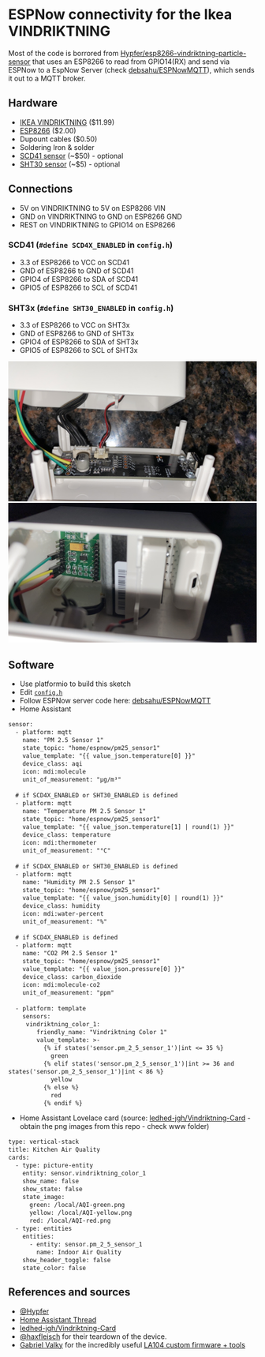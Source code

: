 # ESPNow connectivity for the Ikea VINDRIKTNING

Most of the code is borrored from [Hypfer/esp8266-vindriktning-particle-sensor](https://github.com/Hypfer/esp8266-vindriktning-particle-sensor) that uses an ESP8266 to read from GPIO14(RX) and send via ESPNow to a EspNow Server (check [debsahu/ESPNowMQTT](https://github.com/debsahu/ESPNowMQTT)), which sends it out to a MQTT broker.

## Hardware

- [IKEA VINDRIKTNING](https://www.ikea.com/us/en/p/vindriktning-air-quality-sensor-60515911/) ($11.99)
- [ESP8266](https://www.espressif.com/products/esp8266-esp-module/) ($2.00)
- Dupount cables ($0.50)
- Soldering Iron & solder
- [SCD41 sensor](https://www.sensirion.com/en/environmental-sensors/carbon-dioxide-sensors/carbon-dioxide-sensor-scd4x/) (~$50) - optional
- [SHT30 sensor](https://www.wemos.cc/en/latest/d1_mini_shield/sht30.html) (~$5) - optional

## Connections

- 5V on VINDRIKTNING to 5V on ESP8266 VIN
- GND on VINDRIKTNING to GND on ESP8266 GND
- REST on VINDRIKTNING to GPIO14 on ESP8266

### SCD41 (`#define SCD4X_ENABLED` in `config.h`)

- 3.3 of ESP8266 to VCC on SCD41
- GND of ESP8266 to GND of SCD41
- GPIO4 of ESP8266 to SDA of SCD41
- GPIO5 of ESP8266 to SCL of SCD41

### SHT3x (`#define SHT30_ENABLED` in `config.h`)

- 3.3 of ESP8266 to VCC on SHT3x
- GND of ESP8266 to GND of SHT3x
- GPIO4 of ESP8266 to SDA of SHT3x
- GPIO5 of ESP8266 to SCL of SHT3x

![Solder_Points](https://github.com/debsahu/esp8266-vindriktning-particle-sensor/blob/master/img/solder_points.jpg)
![ESP8266](https://github.com/debsahu/esp8266-vindriktning-particle-sensor/blob/master/img/esp8266.jpg)

## Software

- Use platformio to build this sketch
- Edit [`config.h`](https://github.com/debsahu/esp8266-vindriktning-particle-sensor/blob/master/Arduino/config.h)
- Follow ESPNow server code here: [debsahu/ESPNowMQTT](https://github.com/debsahu/ESPNowMQTT)
- Home Assistant

```
sensor:
  - platform: mqtt
    name: "PM 2.5 Sensor 1"
    state_topic: "home/espnow/pm25_sensor1"
    value_template: "{{ value_json.temperature[0] }}"
    device_class: aqi
    icon: mdi:molecule
    unit_of_measurement: "µg/m³"
  
  # if SCD4X_ENABLED or SHT30_ENABLED is defined
  - platform: mqtt
    name: "Temperature PM 2.5 Sensor 1"
    state_topic: "home/espnow/pm25_sensor1"
    value_template: "{{ value_json.temperature[1] | round(1) }}"
    device_class: temperature
    icon: mdi:thermometer
    unit_of_measurement: "°C"
  
  # if SCD4X_ENABLED or SHT30_ENABLED is defined
  - platform: mqtt
    name: "Humidity PM 2.5 Sensor 1"
    state_topic: "home/espnow/pm25_sensor1"
    value_template: "{{ value_json.humidity[0] | round(1) }}"
    device_class: humidity
    icon: mdi:water-percent
    unit_of_measurement: "%"
  
  # if SCD4X_ENABLED is defined
  - platform: mqtt
    name: "CO2 PM 2.5 Sensor 1"
    state_topic: "home/espnow/pm25_sensor1"
    value_template: "{{ value_json.pressure[0] }}"
    device_class: carbon_dioxide
    icon: mdi:molecule-co2
    unit_of_measurement: "ppm"
  
  - platform: template
    sensors:
     vindriktning_color_1:
        friendly_name: "Vindriktning Color 1"
        value_template: >-
          {% if states('sensor.pm_2_5_sensor_1')|int <= 35 %}
            green
          {% elif states('sensor.pm_2_5_sensor_1')|int >= 36 and states('sensor.pm_2_5_sensor_1')|int < 86 %}
            yellow
          {% else %}
            red
          {% endif %}
```

- Home Assistant Lovelace card (source: [ledhed-jgh/Vindriktning-Card](https://github.com/ledhed-jgh/Vindriktning-Card) - obtain the png images from this repo - check www folder)

```
type: vertical-stack
title: Kitchen Air Quality
cards:
  - type: picture-entity
    entity: sensor.vindriktning_color_1
    show_name: false
    show_state: false
    state_image:
      green: /local/AQI-green.png
      yellow: /local/AQI-yellow.png
      red: /local/AQI-red.png
  - type: entities
    entities:
      - entity: sensor.pm_2_5_sensor_1
        name: Indoor Air Quality
    show_header_toggle: false
    state_color: false
```

## References and sources

- [@Hypfer](https://github.com/Hypfer/esp8266-vindriktning-particle-sensor)
- [Home Assistant Thread](https://community.home-assistant.io/t/ikea-vindriktning-air-quality-sensor/324599)
- [ledhed-jgh/Vindriktning-Card](https://github.com/ledhed-jgh/Vindriktning-Card)
- [@haxfleisch](https://twitter.com/haxfleisch) for their teardown of the device.
- [Gabriel Valky](https://github.com/gabonator) for the incredibly useful [LA104 custom firmware + tools](https://github.com/gabonator/LA104)
